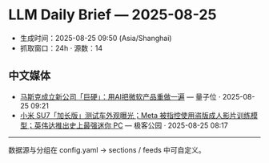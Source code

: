 # LLM Daily Brief — 2025-08-25

- 生成时间：2025-08-25 09:50 (Asia/Shanghai)
- 抓取窗口：24h · 源数：14


## 中文媒体

- [马斯克成立新公司「巨硬」：用AI把微软产品重做一遍](https://www.qbitai.com/2025/08/325516.html) — 量子位 · 2025-08-25 09:21
- [小米 SU7「加长版」测试车外观曝光；Meta 被指控使用盗版成人影片训练模型；英伟达推出史上最强迷你 PC](http://www.geekpark.net/news/353013) — 极客公园 · 2025-08-25 08:17

---
数据源与分组在 config.yaml → sections / feeds 中可自定义。
